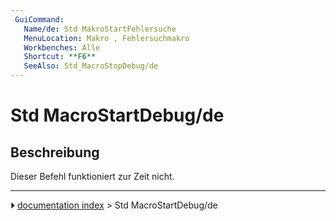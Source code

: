 ```yaml
---
 GuiCommand:
   Name/de: Std MakroStartFehlersuche
   MenuLocation: Makro , Fehlersuchmakro
   Workbenches: Alle
   Shortcut: **F6**
   SeeAlso: Std_MacroStopDebug/de
---
```


# Std MacroStartDebug/de



## Beschreibung

Dieser Befehl funktioniert zur Zeit nicht.



---
⏵ [documentation index](../README.md) > Std MacroStartDebug/de
